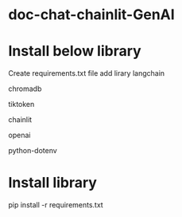 # doc-chat-chainlit-GenAI

# Install below library
Create requirements.txt file add lirary
langchain

chromadb

tiktoken

chainlit

openai

python-dotenv

# Install library
pip install -r requirements.txt
